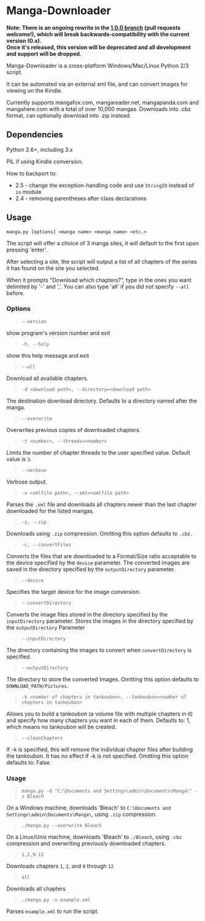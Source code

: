 # Manga-Downloader

**Note: There is an ongoing rewrite in the [1.0.0 branch](https://github.com/jiaweihli/manga_downloader/tree/1.0.0) 
(pull requests welcome!), which will break backwards-compatibility with the current version (0.x).  
Once it's released, this version will be deprecated and all development and support will be dropped.**

Manga-Downloader is a cross-platform Windows/Mac/Linux Python 2/3 script.

It can be automated via an external xml file, and can convert images for viewing on the Kindle.

Currently supports mangafox.com, mangareader.net, mangapanda.com and mangahere.com with a total
of over 10,000 mangas. Downloads into .cbz format, can optionally download into .zip instead.

## Dependencies

Python 2.6+, including 3.x

PIL if using Kindle conversion.

How to backport to:

  - 2.5 - change the exception-handling code and use `StringIO` instead of `io` module
  - 2.4 - removing parentheses after class declarations

## Usage

`manga.py [options] <manga name> <manga name> <etc.>`

The script will offer a choice of 3 manga sites, it will default to the first upon pressing 'enter'.

After selecting a site, the script will output a list of all chapters of the series it has found on
the site you selected.

When it prompts "Download which chapters?", type in the ones you want delimited by '-' and ','.
You can also type 'all' if you did not specify `--all` before.

### Options

> `--version`

show program's version number and exit

> `-h, --help`

show this help message and exit

> `--all`

Download all available chapters.

> `-d <download path>, --directory=<download path>`

The destination download directory. Defaults to a directory named after the manga.

> `--overwrite`

Overwrites previous copies of downloaded chapters.

> `-t <number>, --threads=<number>`

Limits the number of chapter threads to the user specified value. Default value is `3`.

> `--verbose`

Verbose output.

> `-x <xmlfile path>, --xml=<xmlfile path>`

Parses the `.xml` file and downloads all chapters newer than the last chapter downloaded for the
listed mangas.

> `-z, --zip`

Downloads using `.zip` compression.  Omitting this option defaults to `.cbz.`

> `-c, --convertFiles`

Converts the files that are downloaded to a Format/Size ratio acceptable to the device specified by
the `device` parameter. The converted images are saved in the directory specified by the
`outputDirectory` parameter.

> `--device`

Specifies the target device for the image conversion.

> `--convertDirectory`

Converts the image files stored in the directory specified by the `inputDirectory` parameter. Stores
the images in the directory specified by the `outputDirectory` Parameter

> `--inputDirectory`

The directory containing the images to convert when `convertDirectory` is specified.

> `--outputDirectory`

The directory to store the converted Images. Omitting this option defaults to
`DOWNLOAD_PATH/Pictures`.

> `-k <number of chapters in tankoubon>, --tankoubon=<number of chapters in tankoubon>`

Allows you to build a tankoubon (a volume file with multiple chapters in it) and specify how many chapters you want in each of them. Defaults to: 1, which means no tankoubon will be created.

> `--cleanChapters`

If -k is specified, this will remove the individual chapter files after building the tankoubon. It has no effect if -k is not specified. Omitting this option defaults to: False.

### Usage

> `manga.py -d "C:\Documents and Settings\admin\Documents\Manga\" -z Bleach`

On a Windows machine, downloads 'Bleach' to `C:\Documents and Settings\admin\Documents\Manga\`,
using `.zip` compression.

> `./manga.py --overwrite Bleach`

On a Linux/Unix machine, downloads 'Bleach' to `./Bleach`, using `.cbz` compression and overwriting
previously downloaded chapters.

> `1,2,9-12`

Downloads chapters `1`, `2`, and `9` through `12`

> `all`

Downloads all chapters

> `./manga.py -x example.xml`

Parses `example.xml` to run the script.
